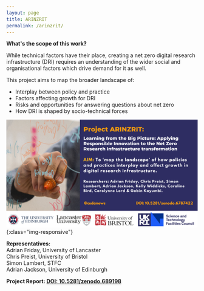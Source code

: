 ```yaml
---
layout: page
title: ARINZRIT
permalink: /arinzrit/
---
```


**What's the scope of this work?**

While technical factors have their place, creating a net zero digital research infrastructure (DRI) requires an understanding of the wider social and organisational factors which drive demand for it as well. 

This project aims to map the broader landscape of: <br>
  - Interplay between policy and practice
  - Factors affecting growth for DRI
  - Risks and opportunities for answering questions about net zero
  - How DRI is shaped by socio-technical forces

![arinzrit](/images/1.png){:class="img-responsive"} 


**Representatives:** <br>
Adrian Friday, University of Lancaster <br>
Chris Preist, University of Bristol <br>
Simon Lambert, STFC <br>
Adrian Jackson, University of Edinburgh <br>

**Project Report: [DOI: 10.5281/zenodo.689198](https://zenodo.org/record/7948731)**

